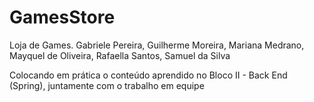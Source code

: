 # GamesStore
Loja de Games.
Gabriele Pereira, Guilherme Moreira, Mariana Medrano, Mayquel de Oliveira, Rafaella Santos, Samuel da Silva

Colocando em prática o conteúdo aprendido no Bloco II - Back End (Spring), juntamente com o trabalho em equipe

